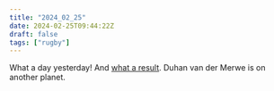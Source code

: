```yaml
---
title: "2024_02_25"
date: 2024-02-25T09:44:22Z
draft: false
tags: ["rugby"]
---
```

What a day yesterday! And [what a result](https://www.bbc.co.uk/sport/av/rugby-union/68395119). Duhan van der Merwe is on another planet.
